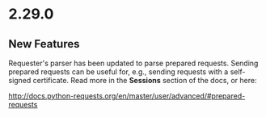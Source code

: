 # 2.29.0

## New Features

Requester's parser has been updated to parse prepared requests. Sending prepared requests can be useful for, e.g., sending requests with a self-signed certificate. Read more in the **Sessions** section of the docs, or here:

http://docs.python-requests.org/en/master/user/advanced/#prepared-requests
